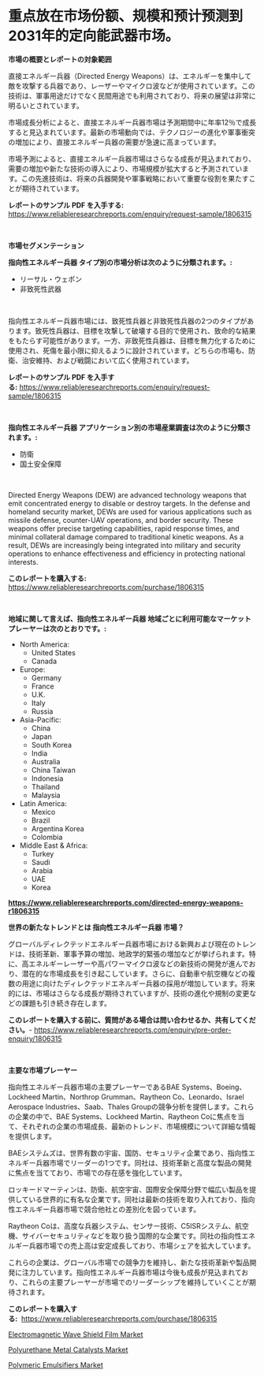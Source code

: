 <p><h1>重点放在市场份额、规模和预计预测到2031年的定向能武器市场。</h1></p><p><strong>市場の概要とレポートの対象範囲</strong></p>
<p><p>直接エネルギー兵器（Directed Energy Weapons）は、エネルギーを集中して敵を攻撃する兵器であり、レーザーやマイクロ波などが使用されています。この技術は、軍事用途だけでなく民間用途でも利用されており、将来の展望は非常に明るいとされています。</p><p>市場成長分析によると、直接エネルギー兵器市場は予測期間中に年率12％で成長すると見込まれています。最新の市場動向では、テクノロジーの進化や軍事衝突の増加により、直接エネルギー兵器の需要が急速に高まっています。</p><p>市場予測によると、直接エネルギー兵器市場はさらなる成長が見込まれており、需要の増加や新たな技術の導入により、市場規模が拡大すると予測されています。この先進技術は、将来の兵器開発や軍事戦略において重要な役割を果たすことが期待されています。</p></p>
<p><strong>レポートのサンプル PDF を入手する:</strong> <a href="https://www.reliableresearchreports.com/enquiry/request-sample/1806315">https://www.reliableresearchreports.com/enquiry/request-sample/1806315</a></p>
<p>&nbsp;</p>
<p><strong>市場セグメンテーション</strong></p>
<p><strong>指向性エネルギー兵器 タイプ別の市場分析は次のように分類されます。:</strong></p>
<p><ul><li>リーサル・ウェポン</li><li>非致死性武器</li></ul></p>
<p>&nbsp;</p>
<p><p>指向性エネルギー兵器市場には、致死性兵器と非致死性兵器の2つのタイプがあります。致死性兵器は、目標を攻撃して破壊する目的で使用され、致命的な結果をもたらす可能性があります。一方、非致死性兵器は、目標を無力化するために使用され、死傷を最小限に抑えるように設計されています。どちらの市場も、防衛、治安維持、および戦闘において広く使用されています。</p></p>
<p><strong>レポートのサンプル PDF を入手する:</strong>&nbsp;<a href="https://www.reliableresearchreports.com/enquiry/request-sample/1806315">https://www.reliableresearchreports.com/enquiry/request-sample/1806315</a></p>
<p>&nbsp;</p>
<p><strong> 指向性エネルギー兵器 アプリケーション別の市場産業調査は次のように分類されます。:</strong></p>
<p><ul><li>防衛</li><li>国土安全保障</li></ul></p>
<p>&nbsp;</p>
<p><p>Directed Energy Weapons (DEW) are advanced technology weapons that emit concentrated energy to disable or destroy targets. In the defense and homeland security market, DEWs are used for various applications such as missile defense, counter-UAV operations, and border security. These weapons offer precise targeting capabilities, rapid response times, and minimal collateral damage compared to traditional kinetic weapons. As a result, DEWs are increasingly being integrated into military and security operations to enhance effectiveness and efficiency in protecting national interests.</p></p>
<p><strong>このレポートを購入する:</strong>&nbsp; <a href="https://www.reliableresearchreports.com/purchase/1806315">https://www.reliableresearchreports.com/purchase/1806315</a></p>
<p>&nbsp;</p>
<p><strong>地域に関して言えば、指向性エネルギー兵器 地域ごとに利用可能なマーケットプレーヤーは次のとおりです。:</strong></p>
<p><ul>
    <li>
        North America:
        <ul>
            <li>United States</li>
            <li>Canada</li>
        </ul>
    </li>
    <li>
        Europe:
        <ul>
            <li>Germany</li>
            <li>France</li>
            <li>U.K.</li>
            <li>Italy</li>
            <li>Russia</li>
        </ul>
    </li>
    <li>
        Asia-Pacific:
        <ul>
            <li>China</li>
            <li>Japan</li>
            <li>South Korea</li>
            <li>India</li>
            <li>Australia</li>
            <li>China Taiwan</li>
            <li>Indonesia</li>
            <li>Thailand</li>
            <li>Malaysia</li>
        </ul>
    </li>
    <li>
        Latin America:
        <ul>
            <li>Mexico</li>
            <li>Brazil</li>
            <li>Argentina Korea</li>
            <li>Colombia</li>
        </ul>
    </li>
    <li>
        Middle East & Africa:
        <ul>
            <li>Turkey</li>
            <li>Saudi</li>
            <li>Arabia</li>
            <li>UAE</li>
            <li>Korea</li>
        </ul>
    </li>
    </ul></p>
<p><strong><a href="https://www.reliableresearchreports.com/directed-energy-weapons-r1806315">https://www.reliableresearchreports.com/directed-energy-weapons-r1806315</a></strong>&nbsp;</p>
<p><strong>世界の新たなトレンドとは 指向性エネルギー兵器 市場？</strong></p>
<p><p>グローバルディレクテッドエネルギー兵器市場における新興および現在のトレンドは、技術革新、軍事予算の増加、地政学的緊張の増加などが挙げられます。特に、高エネルギーレーザーや高パワーマイクロ波などの新技術の開発が進んでおり、潜在的な市場成長を引き起こしています。さらに、自動車や航空機などの複数の用途に向けたディレクテッドエネルギー兵器の採用が増加しています。将来的には、市場はさらなる成長が期待されていますが、技術の進化や規制の変更などの課題も引き続き存在します。</p></p>
<p><strong>このレポートを購入する前に、質問がある場合は問い合わせるか、共有してください。</strong>- <a href="https://www.reliableresearchreports.com/enquiry/pre-order-enquiry/1806315">https://www.reliableresearchreports.com/enquiry/pre-order-enquiry/1806315</a></p>
<p>&nbsp;</p>
<p><strong>主要な市場プレーヤー</strong></p>
<p><p>指向性エネルギー兵器市場の主要プレーヤーであるBAE Systems、Boeing、Lockheed Martin、Northrop Grumman、Raytheon Co、Leonardo、Israel Aerospace Industries、Saab、Thales Groupの競争分析を提供します。これらの企業の中で、BAE Systems、Lockheed Martin、Raytheon Coに焦点を当て、それぞれの企業の市場成長、最新のトレンド、市場規模について詳細な情報を提供します。</p><p>BAEシステムズは、世界有数の宇宙、国防、セキュリティ企業であり、指向性エネルギー兵器市場でリーダーの1つです。同社は、技術革新と高度な製品の開発に焦点を当てており、市場での存在感を強化しています。</p><p>ロッキードマーティンは、防衛、航空宇宙、国際安全保障分野で幅広い製品を提供している世界的に有名な企業です。同社は最新の技術を取り入れており、指向性エネルギー兵器市場で競合他社との差別化を図っています。</p><p>Raytheon Coは、高度な兵器システム、センサー技術、C5ISRシステム、航空機、サイバーセキュリティなどを取り扱う国際的な企業です。同社の指向性エネルギー兵器市場での売上高は安定成長しており、市場シェアを拡大しています。</p><p>これらの企業は、グローバル市場での競争力を維持し、新たな技術革新や製品開発に注力しています。指向性エネルギー兵器市場は今後も成長が見込まれており、これらの主要プレーヤーが市場でのリーダーシップを維持していくことが期待されます。</p></p>
<p><strong>このレポートを購入する:</strong>&nbsp;&nbsp;<a href="https://www.reliableresearchreports.com/purchase/1806315">https://www.reliableresearchreports.com/purchase/1806315</a></p>
<p><p><a href="https://www.linkedin.com/pulse/electromagnetic-wave-shield-film-market-provides-detailed-wblbe?trackingId=3gyZco%2BU3tG0g3I8a%2Fe2Aw%3D%3D">Electromagnetic Wave Shield Film Market</a></p><p><a href="https://www.linkedin.com/pulse/polyurethane-metal-catalysts-market-size-2024-2031-global-rsaje?trackingId=GNiDs%2BtJCTXShnzGiZVMIw%3D%3D">Polyurethane Metal Catalysts Market</a></p><p><a href="https://www.linkedin.com/pulse/polymeric-emulsifiers-market-provides-comprehensive-analysis-by30e?trackingId=w63SRMxW%2BrjQytbuju0g%2BQ%3D%3D">Polymeric Emulsifiers Market</a></p></p>